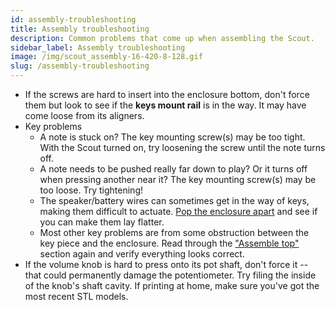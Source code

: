 ```yaml
---
id: assembly-troubleshooting
title: Assembly troubleshooting
description: Common problems that come up when assembling the Scout.
sidebar_label: Assembly troubleshooting
image: /img/scout_assembly-16-420-8-128.gif
slug: /assembly-troubleshooting
---
```


- If the screws are hard to insert into the enclosure bottom, don't force them but look to see if the **keys mount rail** is in the way. It may have come loose from its aligners.
- Key problems
    - A note is stuck on? The key mounting screw(s) may be too tight. With the Scout turned on, try loosening the screw until the note turns off.
    - A note needs to be pushed really far down to play? Or it turns off when pressing another near it? The key mounting screw(s) may be too loose. Try tightening!
    - The speaker/battery wires can sometimes get in the way of keys, making them difficult to actuate. [Pop the enclosure apart](opening-the-enclosure.md) and see if you can make them lay flatter.
    - Most other key problems are from some obstruction between the key piece and the enclosure. Read through the ["Assemble top"](assemble-top.md#2-keys) section again and verify everything looks correct.
- If the volume knob is hard to press onto its pot shaft, don't force it -- that could permanently damage the potentiometer. Try filing the inside of the knob's shaft cavity. If printing at home, make sure you've got the most recent STL models.

